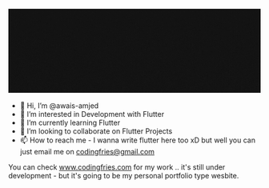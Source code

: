 <p align="center">
  <img src="./sleep404.gif" />
</p>
<!-- ![No Code is better than No Code](./sleep404.gif "Text to show on mouseover") -->

- 👋 Hi, I’m @awais-amjed
- 👀 I’m interested in Development with Flutter
- 🌱 I’m currently learning Flutter
- 💞️ I’m looking to collaborate on Flutter Projects
- 📫 How to reach me - I wanna write flutter here too xD but well you can just email me on codingfries@gmail.com

You can check www.codingfries.com for my work .. it's still under development - but it's going to be my personal portfolio type wesbite.
<!---
awais-amjed/awais-amjed is a ✨ special ✨ repository because its `README.md` (this file) appears on your GitHub profile.
You can click the Preview link to take a look at your changes.
--->
